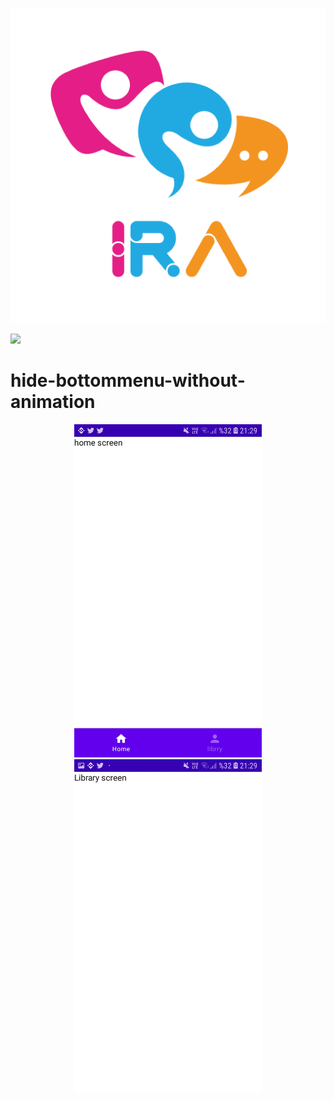 ![Now in Android](https://github.com/hkubratkn/List-JumpToTop/blob/main/images/unnamed%20(1).png "Ira")

<a href="https://play.google.com/store/apps/details?id=com.kapirti.ira"><img src="https://play.google.com/intl/en_us/badges/static/images/badges/en_badge_web_generic.png" height="70"></a>

# hide-bottommenu-without-animation

<p align="center">
  <img src="images/sc1.jpg" width="300" />
  <img src="images/sc2.jpg" width="300" />
</p>
